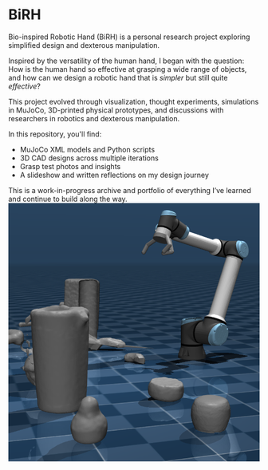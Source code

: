 # BiRH
Bio-inspired Robotic Hand (BiRH) is a personal research project exploring simplified design and dexterous manipulation.

Inspired by the versatility of the human hand, I began with the question: How is the human hand so effective at grasping a wide range of objects, and how can we design a robotic hand that is _simpler_ but still quite _effective_?

This project evolved through visualization, thought experiments, simulations in MuJoCo, 3D-printed physical prototypes, and discussions with researchers in robotics and dexterous manipulation.

In this repository, you'll find:
 - MuJoCo XML models and Python scripts
 - 3D CAD designs across multiple iterations
 - Grasp test photos and insights
 - A slideshow and written reflections on my design journey

This is a work-in-progress archive and portfolio of everything I’ve learned and continue to build along the way.
![MuJoCo Simulation Environment](visuals/images/mujoco_arm.png)
